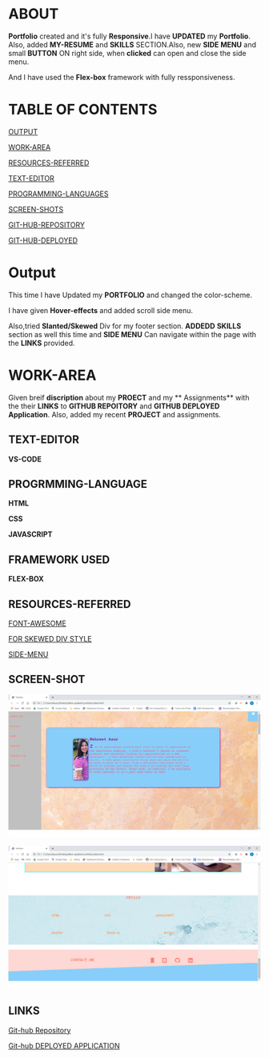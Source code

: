  # ABOUT 

**Portfolio** created and it's fully **Responsive**.I have **UPDATED** my 
**Portfolio**. Also, added **MY-RESUME** and  **SKILLS** SECTION.Also, new **SIDE MENU** and small **BUTTON** ON right side, when **clicked** can open and close the side menu.


 And I have used the **Flex-box** framework with fully ressponsiveness.



 # TABLE OF CONTENTS
 [OUTPUT](#Output)

 [WORK-AREA](#WORK-AREA)

 [RESOURCES-REFERRED](#RESOURCES-REFERRED)

 [TEXT-EDITOR](#TEXT-EDITOR)

 [PROGRAMMING-LANGUAGES](#PROGRMMING-LANGUAGE)

 [SCREEN-SHOTS](#SCREEN-SHOT)


 [GIT-HUB-REPOSITORY](#LINKS)
 
 [GIT-HUB-DEPLOYED](#LINKS)

 

 # Output
 This time I have Updated my **PORTFOLIO** and changed the color-scheme.

 I have given **Hover-effects** and added scroll side menu.

 Also,tried **Slanted/Skewed** Div for my footer section.
 **ADDEDD** **SKILLS**  section as well this time and **SIDE MENU**
 Can navigate within the page with the **LINKS** provided.

 # WORK-AREA

 Given breif **discription** about my **PROECT**
 and my ** Assignments** with the their **LINKS**
 to **GITHUB REPOITORY** and **GITHUB DEPLOYED Application**.
 Also, added my recent **PROJECT** and assignments.



 ## TEXT-EDITOR

 **VS-CODE**

 ## PROGRMMING-LANGUAGE 


   **HTML**

   **CSS**

   **JAVASCRIPT**

   ## FRAMEWORK USED
   
   **FLEX-BOX**

    
   
   ## **RESOURCES-REFERRED**

   [FONT-AWESOME](https://fontawesome.com/icons?d=gallery)

   [FOR SKEWED DIV STYLE](https://www.w3schools.com/css/tryit.asp?filename=trycss3_transform_skew)

   [SIDE-MENU](https://www.w3schools.com/howto/howto_js_sidenav.asp)


   ## SCREEN-SHOT
   ![SCREEN-SHOT1](images/new..png)
   
   ![SCREEN-SHOT3](images/new1.png)

    
  ## LINKS
  [Git-hub Repository](https://github.com/nehreetkaur/github1.io)

  [Git-hub DEPLOYED APPLICATION](https://nehreetkaur.github.io/github1.io/)
   

